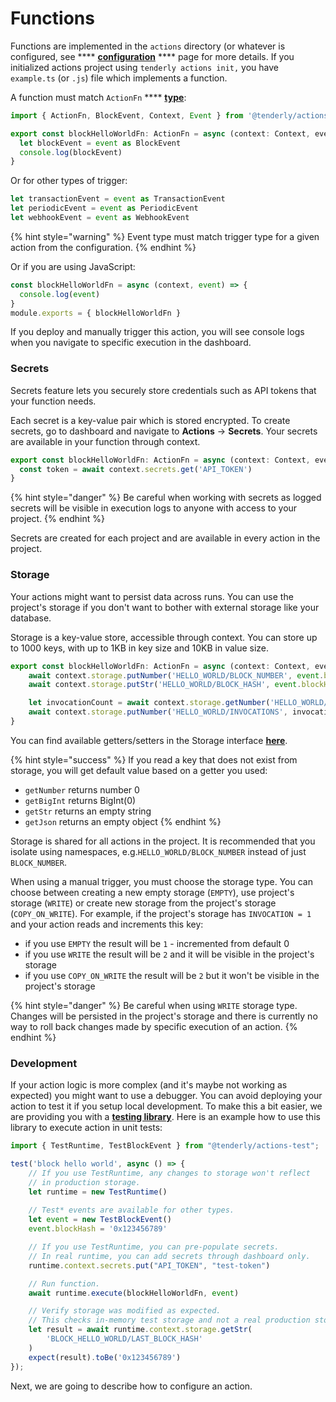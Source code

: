 # Functions

Functions are implemented in the `actions` directory (or whatever is configured, see **** [**configuration**](configuration.md) **** page for more details. If you initialized actions project using `tenderly actions init,` you have `example.ts` (or `.js`) file which implements a function.

A function must match `ActionFn` **** [**type**](https://github.com/Tenderly/tenderly-actions/blob/main/packages/actions/src/actions.ts):

```typescript
import { ActionFn, BlockEvent, Context, Event } from '@tenderly/actions'

export const blockHelloWorldFn: ActionFn = async (context: Context, event: Event) => {
  let blockEvent = event as BlockEvent
  console.log(blockEvent)
}
```

Or for other types of trigger:

```typescript
let transactionEvent = event as TransactionEvent
let periodicEvent = event as PeriodicEvent
let webhookEvent = event as WebhookEvent
```

{% hint style="warning" %}
Event type must match trigger type for a given action from the configuration.
{% endhint %}

Or if you are using JavaScript:

```javascript
const blockHelloWorldFn = async (context, event) => {
  console.log(event)
}
module.exports = { blockHelloWorldFn }
```

If you deploy and manually trigger this action, you will see console logs when you navigate to specific execution in the dashboard.

### Secrets

Secrets feature lets you securely store credentials such as API tokens that your function needs.&#x20;

Each secret is a key-value pair which is stored encrypted. To create secrets, go to dashboard and navigate to **Actions** -> **Secrets**. Your secrets are available in your function through context.

```typescript
export const blockHelloWorldFn: ActionFn = async (context: Context, event: Event) => {
  const token = await context.secrets.get('API_TOKEN')
}
```

{% hint style="danger" %}
Be careful when working with secrets as logged secrets will be visible in execution logs to anyone with access to your project.
{% endhint %}

Secrets are created for each project and are available in every action in the project.

### Storage

Your actions might want to persist data across runs. You can use the project's storage if you don't want to bother with external storage like your database.&#x20;

Storage is a key-value store, accessible through context. You can store up to 1000 keys, with up to 1KB in key size and 10KB in value size.

```typescript
export const blockHelloWorldFn: ActionFn = async (context: Context, event: Event) => {
    await context.storage.putNumber('HELLO_WORLD/BLOCK_NUMBER', event.blockNumber)
    await context.storage.putStr('HELLO_WORLD/BLOCK_HASH', event.blockHash)

    let invocationCount = await context.storage.getNumber('HELLO_WORLD/INVOCATIONS')
    await context.storage.putNumber('HELLO_WORLD/INVOCATIONS', invocationCount + 1)
}
```

You can find available getters/setters in the Storage interface [**here**](https://github.com/Tenderly/tenderly-actions/blob/main/packages/actions/src/actions.ts).

{% hint style="success" %}
If you read a key that does not exist from storage, you will get default value based on a getter you used:&#x20;

* `getNumber` returns number 0
* `getBigInt` returns BigInt(0)
* `getStr` returns an empty string
* `getJson` returns an empty object
{% endhint %}

Storage is shared for all actions in the project. It is recommended that you isolate using namespaces, e.g.`HELLO_WORLD/BLOCK_NUMBER` instead of just `BLOCK_NUMBER`.

When using a manual trigger, you must choose the storage type. You can choose between creating a new empty storage (`EMPTY`), use project's storage (`WRITE`) or create new storage from the project's storage (`COPY_ON_WRITE`). For example, if the project's storage has `INVOCATION = 1` and your action reads and increments this key:

* if you use `EMPTY` the result will be `1` - incremented from default 0
* if you use `WRITE` the result will be `2` and it will be visible in the project's storage
* if you use `COPY_ON_WRITE` the result will be `2` but it won't be visible in the project's storage

{% hint style="danger" %}
Be careful when using `WRITE` storage type. Changes will be persisted in the project's storage and there is currently no way to roll back changes made by specific execution of an action.
{% endhint %}

### Development

If your action logic is more complex (and it's maybe not working as expected) you might want to use a debugger. You can avoid deploying your action to test it if you setup local development. To make this a bit easier, we are providing you with a [**testing library**](https://github.com/Tenderly/tenderly-actions/tree/main/packages/actions-test). Here is an example how to use this library to execute action in unit tests:

```typescript
import { TestRuntime, TestBlockEvent } from "@tenderly/actions-test";

test('block hello world', async () => {
    // If you use TestRuntime, any changes to storage won't reflect
    // in production storage.
    let runtime = new TestRuntime()
    
    // Test* events are available for other types.
    let event = new TestBlockEvent()
    event.blockHash = '0x123456789'

    // If you use TestRuntime, you can pre-populate secrets.
    // In real runtime, you can add secrets through dashboard only.
    runtime.context.secrets.put("API_TOKEN", "test-token")

    // Run function.
    await runtime.execute(blockHelloWorldFn, event)

    // Verify storage was modified as expected.
    // This checks in-memory test storage and not a real production storage!			
    let result = await runtime.context.storage.getStr(
        'BLOCK_HELLO_WORLD/LAST_BLOCK_HASH'
    )
    expect(result).toBe('0x123456789')
});
```



Next, we are going to describe how to configure an action.
